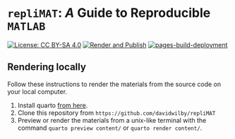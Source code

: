 # `repliMAT`: *A* Guide to Reproducible `MATLAB`

[![License: CC BY-SA 4.0](https://img.shields.io/badge/License-CC_BY--SA_4.0-lightgrey.svg)](https://creativecommons.org/licenses/by-sa/4.0/)
[![Render and Publish](https://github.com/davidwilby/repliMAT/actions/workflows/build.yml/badge.svg)](https://github.com/davidwilby/repliMAT/actions/workflows/build.yml)
[![pages-build-deployment](https://github.com/davidwilby/repliMAT/actions/workflows/pages/pages-build-deployment/badge.svg)](https://github.com/davidwilby/repliMAT/actions/workflows/pages/pages-build-deployment)


## Rendering locally
Follow these instructions to render the materials from the source code on your local computer.

1. Install quarto [from here](https://quarto.org/docs/get-started/).
2. Clone this repository from `https://github.com/davidwilby/repliMAT`
3. Preview or render the materials from a unix-like terminal with the command `quarto preview content/` or `quarto render content/`.
